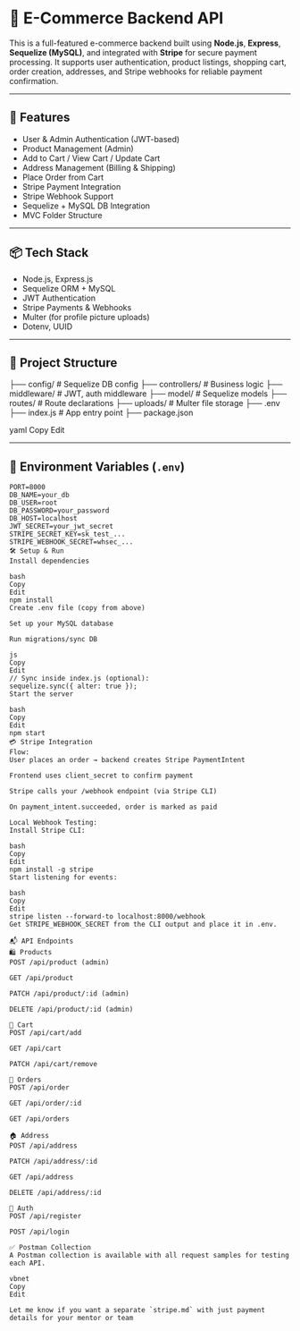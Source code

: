 # 🛒 E-Commerce Backend API

This is a full-featured e-commerce backend built using **Node.js**, **Express**, **Sequelize (MySQL)**, and integrated with **Stripe** for secure payment processing. It supports user authentication, product listings, shopping cart, order creation, addresses, and Stripe webhooks for reliable payment confirmation.

---

## 🚀 Features

- User & Admin Authentication (JWT-based)
- Product Management (Admin)
- Add to Cart / View Cart / Update Cart
- Address Management (Billing & Shipping)
- Place Order from Cart
- Stripe Payment Integration
- Stripe Webhook Support
- Sequelize + MySQL DB Integration
- MVC Folder Structure

---

## 📦 Tech Stack

- Node.js, Express.js
- Sequelize ORM + MySQL
- JWT Authentication
- Stripe Payments & Webhooks
- Multer (for profile picture uploads)
- Dotenv, UUID

---

## 📁 Project Structure

├── config/ # Sequelize DB config
├── controllers/ # Business logic
├── middleware/ # JWT, auth middleware
├── model/ # Sequelize models
├── routes/ # Route declarations
├── uploads/ # Multer file storage
├── .env
├── index.js # App entry point
├── package.json

yaml
Copy
Edit

---

## 🔐 Environment Variables (`.env`)

```env
PORT=8000
DB_NAME=your_db
DB_USER=root
DB_PASSWORD=your_password
DB_HOST=localhost
JWT_SECRET=your_jwt_secret
STRIPE_SECRET_KEY=sk_test_...
STRIPE_WEBHOOK_SECRET=whsec_...
🛠 Setup & Run
Install dependencies

bash
Copy
Edit
npm install
Create .env file (copy from above)

Set up your MySQL database

Run migrations/sync DB

js
Copy
Edit
// Sync inside index.js (optional):
sequelize.sync({ alter: true });
Start the server

bash
Copy
Edit
npm start
💳 Stripe Integration
Flow:
User places an order → backend creates Stripe PaymentIntent

Frontend uses client_secret to confirm payment

Stripe calls your /webhook endpoint (via Stripe CLI)

On payment_intent.succeeded, order is marked as paid

Local Webhook Testing:
Install Stripe CLI:

bash
Copy
Edit
npm install -g stripe
Start listening for events:

bash
Copy
Edit
stripe listen --forward-to localhost:8000/webhook
Get STRIPE_WEBHOOK_SECRET from the CLI output and place it in .env.

📬 API Endpoints
🛍 Products
POST /api/product (admin)

GET /api/product

PATCH /api/product/:id (admin)

DELETE /api/product/:id (admin)

🛒 Cart
POST /api/cart/add

GET /api/cart

PATCH /api/cart/remove

🧾 Orders
POST /api/order

GET /api/order/:id

GET /api/orders

🏠 Address
POST /api/address

PATCH /api/address/:id

GET /api/address

DELETE /api/address/:id

🔐 Auth
POST /api/register

POST /api/login

✅ Postman Collection
A Postman collection is available with all request samples for testing each API.

vbnet
Copy
Edit

Let me know if you want a separate `stripe.md` with just payment details for your mentor or team
